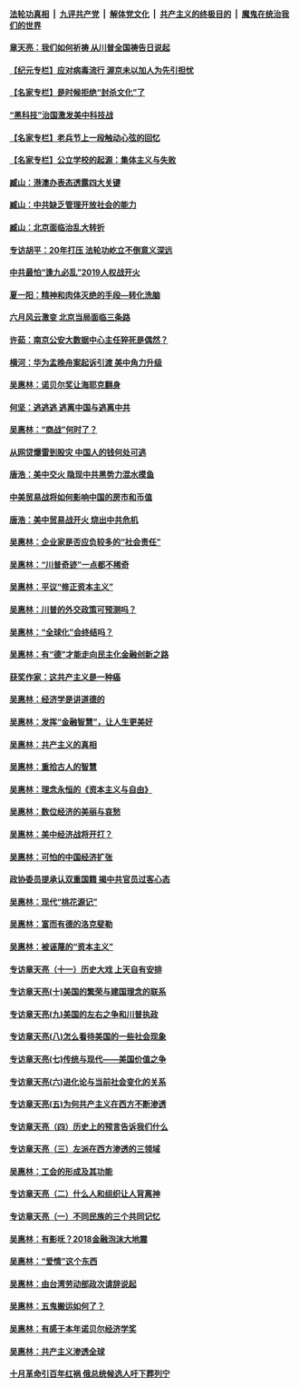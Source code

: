 

####  [法轮功真相](../../../../basic/blob/master/README.md?t=06230031) &nbsp;|&nbsp; [九评共产党](../../../../9ping.md/blob/master/README.md?t=06230031) &nbsp;|&nbsp; [解体党文化](../../../../jtdwh.md/blob/master/README.md?t=06230031)  &nbsp;|&nbsp; [共产主义的终极目的](../../../../gczydzjmd.md/blob/master/README.md?t=06230031) &nbsp;|&nbsp; [魔鬼在统治我们的世界](../../../../mgztzwmdsj.md/blob/master/README.md?t=06230031) 

#### [章天亮：我们如何祈祷 从川普全国祷告日说起](../pages/nsc423/n11944627.md?t=06230031) 

#### [【纪元专栏】应对病毒流行 渥京未以加人为先引担忧](../pages/nsc423/n11875714.md?t=06230031) 

#### [【名家专栏】是时候拒绝“封杀文化”了](../pages/nsc423/n11814093.md?t=06230031) 

#### [“黑科技”治国激发美中科技战](../pages/nsc423/n11638056.md?t=06230031) 

#### [【名家专栏】老兵节上一段触动心弦的回忆](../pages/nsc423/n11646016.md?t=06230031) 

#### [【名家专栏】公立学校的起源：集体主义与失败](../pages/nsc423/n11601833.md?t=06230031) 

#### [臧山：港澳办表态透露四大关键](../pages/nsc423/n11421628.md?t=06230031) 

#### [臧山：中共缺乏管理开放社会的能力](../pages/nsc423/n11407457.md?t=06230031) 

#### [臧山：北京面临治乱大转折](../pages/nsc423/n11406895.md?t=06230031) 

#### [专访胡平：20年打压 法轮功屹立不倒意义深远](../pages/nsc423/n11398800.md?t=06230031) 

#### [中共最怕“逢九必乱”2019人权战开火](../pages/nsc423/n11385248.md?t=06230031) 

#### [夏一阳：精神和肉体灭绝的手段—转化洗脑](../pages/nsc423/n11368250.md?t=06230031) 

#### [六月风云激变 北京当局面临三条路](../pages/nsc423/n11313668.md?t=06230031) 

#### [许茹：南京公安大数据中心主任猝死是偶然？](../pages/nsc423/n11064744.md?t=06230031) 

#### [横河：华为孟晚舟案起诉引渡 美中角力升级](../pages/nsc423/n11027230.md?t=06230031) 

#### [吴惠林：诺贝尔奖让海耶克翻身](../pages/nsc423/n10890049.md?t=06230031) 

#### [何坚：逃逃逃 逃离中国与逃离中共](../pages/nsc423/n10592891.md?t=06230031) 

#### [吴惠林：“商战”何时了？](../pages/nsc423/n10573558.md?t=06230031) 

#### [从网贷爆雷到股灾 中国人的钱何处可逃](../pages/nsc423/n10572800.md?t=06230031) 

#### [唐浩：美中交火 隐现中共黑势力混水摸鱼](../pages/nsc423/n10544040.md?t=06230031) 

#### [中美贸易战将如何影响中国的房市和币值](../pages/nsc423/n10543697.md?t=06230031) 

#### [唐浩：美中贸易战开火 烧出中共危机](../pages/nsc423/n10540126.md?t=06230031) 

#### [吴惠林：企业家是否应负较多的“社会责任”](../pages/nsc423/n10535022.md?t=06230031) 

#### [吴惠林：“川普奇迹”一点都不稀奇](../pages/nsc423/n10512808.md?t=06230031) 

#### [吴惠林：平议“修正资本主义”](../pages/nsc423/n10495724.md?t=06230031) 

#### [吴惠林：川普的外交政策可预测吗？](../pages/nsc423/n10462387.md?t=06230031) 

#### [吴惠林：“全球化”会终结吗？](../pages/nsc423/n10452838.md?t=06230031) 

#### [吴惠林：有“德”才能走向民主化金融创新之路](../pages/nsc423/n10432292.md?t=06230031) 

#### [获奖作家：这共产主义是一种癌](../pages/nsc423/n10431541.md?t=06230031) 

#### [吴惠林：经济学是讲道德的](../pages/nsc423/n10398014.md?t=06230031) 

#### [吴惠林：发挥“金融智慧”，让人生更美好](../pages/nsc423/n10375019.md?t=06230031) 

#### [吴惠林：共产主义的真相](../pages/nsc423/n10351394.md?t=06230031) 

#### [吴惠林：重拾古人的智慧](../pages/nsc423/n10337691.md?t=06230031) 

#### [吴惠林：理念永恒的《资本主义与自由》](../pages/nsc423/n10316274.md?t=06230031) 

#### [吴惠林：数位经济的美丽与哀愁](../pages/nsc423/n10292946.md?t=06230031) 

#### [吴惠林：美中经济战将开打？](../pages/nsc423/n10258825.md?t=06230031) 

#### [吴惠林：可怕的中国经济扩张](../pages/nsc423/n10219147.md?t=06230031) 

#### [政协委员提承认双重国籍 揭中共官员过客心态](../pages/nsc423/n10208809.md?t=06230031) 

#### [吴惠林：现代“桃花源记”](../pages/nsc423/n10185234.md?t=06230031) 

#### [吴惠林：富而有德的洛克斐勒](../pages/nsc423/n10142264.md?t=06230031) 

#### [吴惠林：被诬蔑的“资本主义”](../pages/nsc423/n10124816.md?t=06230031) 

#### [专访章天亮（十一）历史大戏 上天自有安排](../pages/nsc423/n10094905.md?t=06230031) 

#### [专访章天亮(十)美国的繁荣与建国理念的联系](../pages/nsc423/n10094899.md?t=06230031) 

#### [专访章天亮(九)美国的左右之争和川普执政](../pages/nsc423/n10094889.md?t=06230031) 

#### [专访章天亮(八)怎么看待美国的一些社会现象](../pages/nsc423/n10094857.md?t=06230031) 

#### [专访章天亮(七)传统与现代——美国价值之争](../pages/nsc423/n10093140.md?t=06230031) 

#### [专访章天亮(六)进化论与当前社会变化的关系](../pages/nsc423/n10092036.md?t=06230031) 

#### [专访章天亮(五)为何共产主义在西方不断渗透](../pages/nsc423/n10083620.md?t=06230031) 

#### [专访章天亮（四）历史上的预言告诉我们什么](../pages/nsc423/n10083606.md?t=06230031) 

#### [专访章天亮（三）左派在西方渗透的三领域](../pages/nsc423/n10081115.md?t=06230031) 

#### [吴惠林：工会的形成及其功能](../pages/nsc423/n10080633.md?t=06230031) 

#### [专访章天亮（二）什么人和组织让人背离神](../pages/nsc423/n10076637.md?t=06230031) 

#### [专访章天亮（一）不同民族的三个共同记忆](../pages/nsc423/n10074188.md?t=06230031) 

#### [吴惠林：有影呒？2018金融泡沫大地震](../pages/nsc423/n10040534.md?t=06230031) 

#### [吴惠林：“爱情”这个东西](../pages/nsc423/n10019423.md?t=06230031) 

#### [吴惠林：由台湾劳动部政次请辞说起](../pages/nsc423/n9979679.md?t=06230031) 

#### [吴惠林：五鬼搬运如何了？](../pages/nsc423/n9925338.md?t=06230031) 

#### [吴惠林：有感于本年诺贝尔经济学奖](../pages/nsc423/n9871883.md?t=06230031) 

#### [吴惠林：共产主义渗透全球](../pages/nsc423/n9812748.md?t=06230031) 

#### [十月革命引百年红祸 俄总统候选人吁下葬列宁](../pages/nsc423/n9810182.md?t=06230031) 

